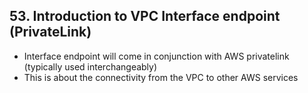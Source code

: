 ## 53. Introduction to VPC Interface endpoint (PrivateLink)
- Interface endpoint will come in conjunction with AWS privatelink  (typically used interchangeably)
- This is about the connectivity from the VPC to other AWS services